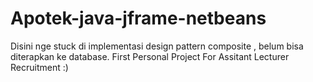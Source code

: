 # Apotek-java-jframe-netbeans
Disini nge stuck di implementasi design pattern composite , belum bisa diterapkan ke database.
First Personal Project For Assitant Lecturer Recruitment :)
